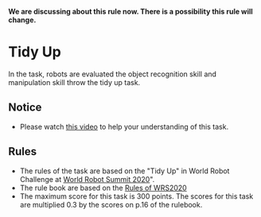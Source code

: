 **We are discussing about this rule now. There is a possibility this rule will change.**

# Tidy Up
In the task, robots are evaluated the object recognition skill and manipulation skill throw the tidy up task.

## Notice
* Please watch [this video](https://youtu.be/-73t0L2woi8) to help your understanding of this task.

## Rules
* The rules of the task are based on the "Tidy Up" in World Robot Challenge at [World Robot Summit 2020](https://worldrobotsummit.org/en/)".
* The rule book are based on the [Rules of WRS2020](https://worldrobotsummit.org/wrs2020/challenge/download/Rules/DetailedRules_Partner_EN.pdf)
* The maximum score for this task is 300 points. The scores for this task are multiplied 0.3 by the scores on p.16 of the rulebook.


